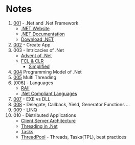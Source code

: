 # Notes

1. [001][ref-001] - .Net and .Net Framework
    - [.NET Website]
    - [.NET Documentation]
    - [Download .NET]
2. [002][ref-002] - Create App
3. 003 - Intricacies of .Net
    - [Advent of .Net][ref-003-1]
    - [FCL & CLR][ref-003-2]
      - [Simplified][ref-003-3]
4. [004][ref-004] Programming Model of .Net
5. [005][ref-005] Multi Threading
6. [006] - Languages
    - [RAII][ref-006-1]
    - [.Net Compliant Languages][ref-006-2]
7. [007][ref-007] - EXE vs DLL
8. [008][ref-008] - Delegate, Callback, Yield, Generator Functions ...
9. [009][ref-009] - LINQ
10. 010 - Distributed Applications
    - [Client Server Architecture][ref-010-1]
    - [Threading in .Net][ref-010-2]
    - [Tasks][ref-010-3]
    - [ThreadPool][ref-010-4] - Threads, Tasks(TPL), best practices

[//]: # (These are reference links used in the body of this note and get stripped out when the markdown processor does its job. There is no need to format nicely because it shouldn't be seen. Thanks SO - http://stackoverflow.com/questions/4823468/store-comments-in-markdown-syntax)

  [.NET Website]: <https://aka.ms/dotnet/website>
  [.NET Documentation]: <https://aka.ms/dotnet/documentation>
  [Download .NET]: <https://aka.ms/dotntevideos/download>

  [ref-001]: ./001-Intro.md
  [ref-002]: ./002-CommandLine.md

  [ref-003-1]: ./003-Intricacies/1-Advent-of-dotnet.md
  [ref-003-2]: ./003-Intricacies/1-FCL-CLR.md
  [ref-003-3]: ./003-Intricacies/simplified.md

  [ref-004]: ./004-Programming-Model.md
  [ref-005]: ./005-Multi-Threading.md

  [ref-006-1]: ./006-Languages/1-RAII.md
  [ref-006-2]: ./006-Languages/2-Languages.md

  [ref-007]: ./007-EXE-DLL.md
  [ref-008]: ./008-Delegate-Yield.md
  [ref-009]: ./009-LINQ.md

  [ref-010-1]: ./010-Distributed-Application/1-Client-Server-Architecture.md
  [ref-010-2]: ./010-Distributed-Application/2-Thread.md
  [ref-010-3]: ./010-Distributed-Application/3-Tasks.md
  [ref-010-4]: ./010-Distributed-Application/4-ThreadPool.md
